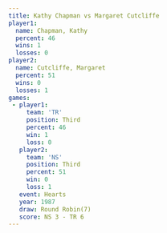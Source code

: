 ```yaml
---
title: Kathy Chapman vs Margaret Cutcliffe
player1:                   
  name: Chapman, Kathy     
  percent: 46              
  wins: 1                  
  losses: 0                
player2:                   
  name: Cutcliffe, Margaret
  percent: 51              
  wins: 0                  
  losses: 1                
games:
 - player1:         
     team: 'TR'     
     position: Third
     percent: 46    
     win: 1         
     loss: 0        
   player2:         
     team: 'NS'     
     position: Third
     percent: 51    
     win: 0         
     loss: 1        
   event: Hearts       
   year: 1987          
   draw: Round Robin(7)
   score: NS 3 - TR 6  
---
```

